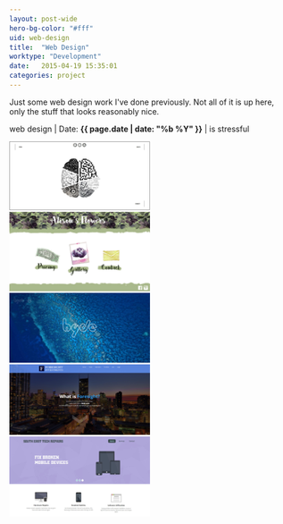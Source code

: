 ```yaml
---
layout: post-wide
hero-bg-color: "#fff"
uid: web-design
title:  "Web Design"
worktype: "Development"
date:   2015-04-19 15:35:01
categories: project
---
```


<p>
	Just some web design work I've done previously. Not all of it is up here, only the stuff that looks reasonably nice.
</p>

<p class="meta">
  web design | Date: <strong>{{ page.date | date: "%b %Y" }}</strong> | is stressful
</p>

<div class="showcase">
  <img style="width:50%" src="/img/web-design/1.jpg" alt="">
  <img style="width:50%" src="/img/web-design/2.jpg" alt="">
  <img style="width:50%" src="/img/web-design/3.jpg" alt="">
  <img style="width:50%" src="/img/web-design/4.jpg" alt="">
  <img style="width:50%" src="/img/web-design/5.jpg" alt="">
</div>

